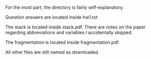 For the most part, the directory is fairly self-explanatory.

Question answers are located inside hw1.txt

The stack is located inside stack.pdf. There are notes on the paper regarding abbreviations and variables I accidentally skipped.

The fragmentation is located inside fragmentation.pdf.

All other files are still named as downloaded.